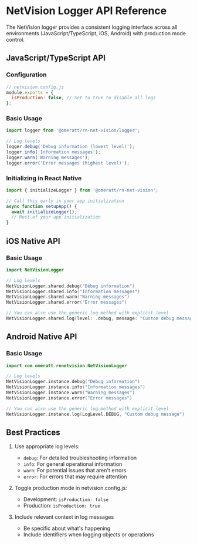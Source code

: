 # NetVision Logger API Reference

The NetVision logger provides a consistent logging interface across all environments (JavaScript/TypeScript, iOS, Android) with production mode control.

## JavaScript/TypeScript API

### Configuration

```javascript
// netvision.config.js
module.exports = {
  isProduction: false, // Set to true to disable all logs
};
```

### Basic Usage

```javascript
import logger from '@omeratt/rn-net-vision/logger';

// Log levels
logger.debug('Debug information (lowest level)');
logger.info('Information messages');
logger.warn('Warning messages');
logger.error('Error messages (highest level)');
```

### Initializing in React Native

```javascript
import { initializeLogger } from '@omeratt/rn-net-vision';

// Call this early in your app initialization
async function setupApp() {
  await initializeLogger();
  // Rest of your app initialization
}
```

## iOS Native API

### Basic Usage

```swift
import NetVisionLogger

// Log levels
NetVisionLogger.shared.debug("Debug information")
NetVisionLogger.shared.info("Information messages")
NetVisionLogger.shared.warn("Warning messages")
NetVisionLogger.shared.error("Error messages")

// You can also use the generic log method with explicit level
NetVisionLogger.shared.log(level: .debug, message: "Custom debug message")
```

## Android Native API

### Basic Usage

```kotlin
import com.omeratt.rnnetvision.NetVisionLogger

// Log levels
NetVisionLogger.instance.debug("Debug information")
NetVisionLogger.instance.info("Information messages")
NetVisionLogger.instance.warn("Warning messages")
NetVisionLogger.instance.error("Error messages")

// You can also use the generic log method with explicit level
NetVisionLogger.instance.log(LogLevel.DEBUG, "Custom debug message")
```

## Best Practices

1. Use appropriate log levels:

   - `debug`: For detailed troubleshooting information
   - `info`: For general operational information
   - `warn`: For potential issues that aren't errors
   - `error`: For errors that may require attention

2. Toggle production mode in netvision.config.js:

   - Development: `isProduction: false`
   - Production: `isProduction: true`

3. Include relevant context in log messages
   - Be specific about what's happening
   - Include identifiers when logging objects or operations
